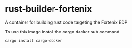 # rust-builder-fortenix
A container for building rust code targeting the Fortenix EDP

To use this image install the cargo docker sub command

```bash
cargo install cargo-docker
```
